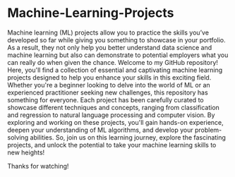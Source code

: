 

# Machine-Learning-Projects
Machine learning (ML) projects allow you to practice the skills you’ve developed so far while giving you something to showcase in your portfolio. As a result, they not only help you better understand data science and machine learning but also can demonstrate to potential employers what you can really do when given the chance.
Welcome to my GitHub repository! Here, you'll find a collection of essential and captivating machine learning projects designed to help you enhance your skills in this exciting field. Whether you're a beginner looking to delve into the world of ML or an experienced practitioner seeking new challenges, this repository has something for everyone. Each project has been carefully curated to showcase different techniques and concepts, ranging from classification and regression to natural language processing and computer vision. By exploring and working on these projects, you'll gain hands-on experience, deepen your understanding of ML algorithms, and develop your problem-solving abilities. So, join us on this learning journey, explore the fascinating projects, and unlock the potential to take your machine learning skills to new heights!

Thanks for watching!
